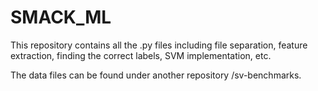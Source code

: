 # SMACK_ML

This repository contains all the .py files including file separation, feature extraction, finding the correct labels, SVM implementation, etc.

The data files can be found under another repository /sv-benchmarks.
